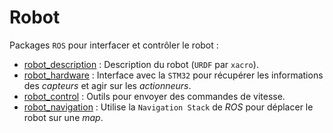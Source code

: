 # Robot

Packages `ROS` pour interfacer et contrôler le robot :
- [robot_description](./robot_description) : Description du robot (`URDF` par `xacro`).
- [robot_hardware](./robot_hardware) : Interface avec la `STM32` pour récupérer les informations des *capteurs* et agir sur les *actionneurs*.
- [robot_control](./robot_control) : Outils pour envoyer des commandes de vitesse.
- [robot_navigation](./robot_navigation) : Utilise la `Navigation Stack` de *ROS* pour déplacer le robot sur une *map*.